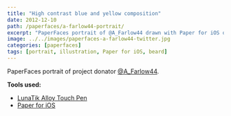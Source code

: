```yaml
---
title: "High contrast blue and yellow composition"
date: 2012-12-10
path: /paperfaces/a-farlow44-portrait/
excerpt: "PaperFaces portrait of @A_Farlow44 drawn with Paper for iOS on an iPad."
image: ../../images/paperfaces-a-farlow44-twitter.jpg
categories: [paperfaces]
tags: [portrait, illustration, Paper for iOS, beard]
---
```


PaperFaces portrait of project donator [@A_Farlow44](https://twitter.com/A_Farlow44).

**Tools used:**

- [LunaTik Alloy Touch Pen](https://www.amazon.com/gp/product/B00821TR7G/ref=as_li_ss_tl?ie=UTF8&tag=mademist-20&linkCode=as2&camp=1789&creative=390957&creativeASIN=B00821TR7G)
- [Paper for iOS](https://paper.bywetransfer.com/)
